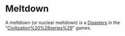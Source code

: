 # Meltdown

A meltdown (or nuclear meltdown) is a [Disasters](disaster) in the "[Civilization%20%28series%29](Civilization)" games.